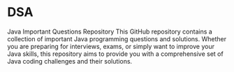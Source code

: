 # DSA
Java Important Questions Repository
This GitHub repository contains a collection of important Java programming questions and solutions. 
Whether you are preparing for interviews, exams, or simply want to improve your Java skills, this repository aims to provide you with a comprehensive set of Java coding challenges and their solutions.
